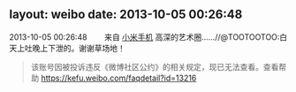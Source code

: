 layout: weibo
date: 2013-10-05 00:26:48
---
2013-10-05 00:26:48  &nbsp;&nbsp;&nbsp;&nbsp;&nbsp;&nbsp; 来自 <a href="http://app.weibo.com/t/feed/22zMnn" rel="nofollow">小米手机</a>
高深的艺术圈……//@TOOTOOTOO:白天上吐晚上下泄的。谢谢草场地！
>  该账号因被投诉违反《微博社区公约》的相关规定，现已无法查看。查看帮助 https://kefu.weibo.com/faqdetail?id=13216
